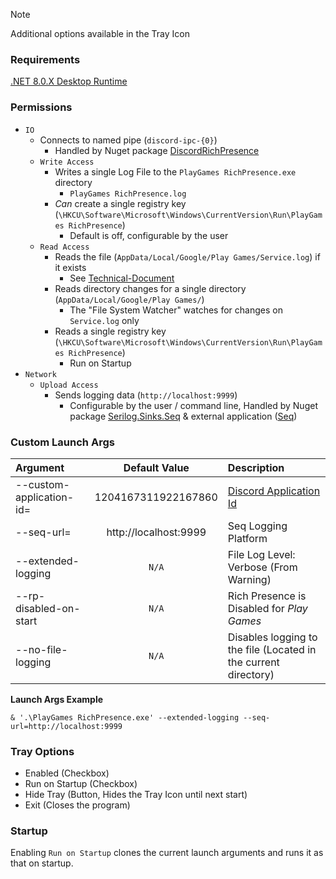 > [!NOTE]
> Additional options available in the Tray Icon

### Requirements
[.NET 8.0.X Desktop Runtime](https://dotnet.microsoft.com/en-us/download/dotnet/8.0)

### Permissions
- `IO`
  - Connects to named pipe (`discord-ipc-{0}`)
    - Handled by Nuget package [DiscordRichPresence](https://www.nuget.org/packages/DiscordRichPresence)
  - `Write Access`
    - Writes a single Log File to the `PlayGames RichPresence.exe` directory
      - `PlayGames RichPresence.log`
    - _Can_ create a single registry key (`\HKCU\Software\Microsoft\Windows\CurrentVersion\Run\PlayGames RichPresence`) 
      - Default is off, configurable by the user
  - `Read Access`
    - Reads the file (`AppData/Local/Google/Play Games/Service.log`) if it exists
      - See [Technical-Document](technical-1.md)
    - Reads directory changes for a single directory (`AppData/Local/Google/Play Games/`)
      - The "File System Watcher" watches for changes on `Service.log` only
    - Reads a single registry key (`\HKCU\Software\Microsoft\Windows\CurrentVersion\Run\PlayGames RichPresence`) 
      - Run on Startup
- `Network`
  - `Upload Access`
    - Sends logging data (`http://localhost:9999`)
      - Configurable by the user / command line, Handled by Nuget package [Serilog.Sinks.Seq](https://www.nuget.org/packages/Serilog.Sinks.Seq) & external application ([Seq](https://datalust.co/seq))

### Custom Launch Args

| Argument                 |     Default Value     | Description                                                           |
|:-------------------------|:---------------------:|:----------------------------------------------------------------------|
| --custom-application-id= |  1204167311922167860  | [Discord Application Id](https://discord.com/developers/applications) |
| --seq-url=               | http://localhost:9999 | Seq Logging Platform                                                  |
| --extended-logging       |         `N/A`         | File Log Level: Verbose (From Warning)                                |
| --rp-disabled-on-start   |         `N/A`         | Rich Presence is Disabled for *Play Games*                            |
| --no-file-logging        |         `N/A`         | Disables logging to the file (Located in the current directory)       |

**Launch Args Example**

`& '.\PlayGames RichPresence.exe' --extended-logging --seq-url=http://localhost:9999`

### Tray Options

- Enabled (Checkbox)
- Run on Startup (Checkbox)
- Hide Tray (Button, Hides the Tray Icon until next start)
- Exit (Closes the program)

### Startup

Enabling `Run on Startup` clones the current launch arguments and runs it as that on startup.